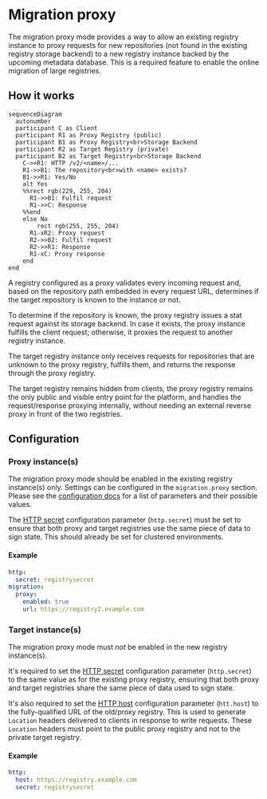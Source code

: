 # Migration proxy

The migration proxy mode provides a way to allow an existing registry instance to proxy requests for new repositories (not found in the existing registry storage backend) to a new registry instance backed by the upcoming metadata database. This is a required feature to enable the online migration of large registries.

## How it works

```mermaid
sequenceDiagram
  autonumber
  participant C as Client
  participant R1 as Proxy Registry (public)
  participant B1 as Proxy Registry<br>Storage Backend
  participant R2 as Target Registry (private)
  participant B2 as Target Registry<br>Storage Backend
	C->>R1: HTTP /v2/<name>/...
	R1->>B1: The repository<br>with <name> exists?
	B1->>R1: Yes/No
	alt Yes
    %%rect rgb(229, 255, 204)
      R1->>B1: Fulfil request
      R1->>C: Response
    %%end
	else No
		rect rgb(255, 255, 204)
      R1-xR2: Proxy request
      R2->>B2: Fulfil request
      R2->>R1: Response
      R1-xC: Proxy response
    end
end
```

A registry configured as a proxy validates every incoming request and, based on the repository path embedded in every request URL, determines if the target repository is known to the instance or not.

To determine if the repository is known, the proxy registry issues a stat request against its storage backend. In case it exists, the proxy instance fulfills the client request; otherwise, it proxies the request to another registry instance.

The target registry instance only receives requests for repositories that are unknown to the proxy registry, fulfills them, and returns the response through the proxy registry.

The target registry remains hidden from clients, the proxy registry remains the only public and visible entry point for the platform, and handles the request/response proxying internally, without needing an external reverse proxy in front of the two registries.

## Configuration

### Proxy instance(s)

The migration proxy mode should be enabled in the existing registry instance(s) only. Settings can be configured in the `migration.proxy` section. Please see the [configuration docs](https://gitlab.com/gitlab-org/container-registry/-/blob/master/docs/configuration.md#proxy) for a list of parameters and their possible values.

The [HTTP secret](https://gitlab.com/gitlab-org/container-registry/-/blob/master/docs/configuration.md#http) configuration parameter (`http.secret`) must be set to ensure that both proxy and target registries use the same piece of data to sign state. This should already be set for clustered environments.

#### Example

```yaml
http:
  secret: registrysecret
migration:
  proxy:
    enabled: true
    url: https://registry2.example.com
```

### Target instance(s)

The migration proxy mode must _not_ be enabled in the new registry instance(s).

It's required to set the [HTTP secret](https://gitlab.com/gitlab-org/container-registry/-/blob/master/docs/configuration.md#http) configuration parameter (`http.secret`) to the same value as for the existing proxy registry, ensuring that both proxy and target registries share the same piece of data used to sign state. 

It's also required to set the [HTTP host](https://gitlab.com/gitlab-org/container-registry/-/blob/master/docs/configuration.md#http) configuration parameter (`htt.host`) to the fully-qualified URL of the old/proxy registry. This is used to generate `Location` headers delivered to clients in response to write requests. These `Location` headers must point to the public proxy registry and not to the private target registry.

#### Example

```yaml
http:
  host: https://registry.example.com
  secret: registrysecret
```
